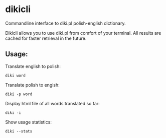 # dikicli

Commandline interface to diki.pl polish-english dictionary.

Dikicli allows you to use diki.pl from comfort of your terminal.
All results are cached for faster retrieval in the future.

## Usage:

Translate english to polish:

    diki word

Translate polish to engish:

    diki -p word

Display html file of all words translated so far:

    diki -i

Show usage statistics:

    diki --stats
